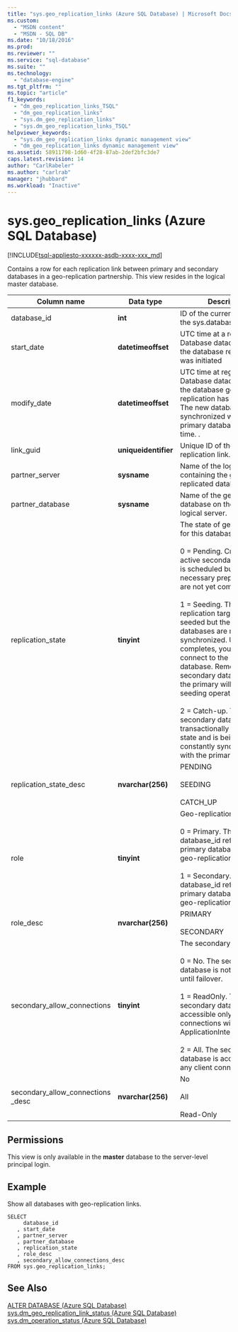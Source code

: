 ```yaml
---
title: "sys.geo_replication_links (Azure SQL Database) | Microsoft Docs"
ms.custom: 
  - "MSDN content"
  - "MSDN - SQL DB"
ms.date: "10/18/2016"
ms.prod: 
ms.reviewer: ""
ms.service: "sql-database"
ms.suite: ""
ms.technology: 
  - "database-engine"
ms.tgt_pltfrm: ""
ms.topic: "article"
f1_keywords: 
  - "dm_geo_replication_links_TSQL"
  - "dm_geo_replication_links"
  - "sys.dm_geo_replication_links"
  - "sys.dm_geo_replication_links_TSQL"
helpviewer_keywords: 
  - "sys.dm_geo_replication_links dynamic management view"
  - "dm_geo_replication_links dynamic management view"
ms.assetid: 58911798-1d60-4f28-87ab-2def2bfc3de7
caps.latest.revision: 14
author: "CarlRabeler"
ms.author: "carlrab"
manager: "jhubbard"
ms.workload: "Inactive"
---
```

# sys.geo_replication_links (Azure SQL Database)
[!INCLUDE[tsql-appliesto-xxxxxx-asdb-xxxx-xxx_md](../../includes/tsql-appliesto-xxxxxx-asdb-xxxx-xxx-md.md)]

  Contains a row for each replication link between primary and secondary databases in a geo-replication partnership. This view resides in the logical master database.  
  
|Column name|Data type|Description|  
|-----------------|---------------|-----------------|  
|database_id|**int**|ID of the current database in the sys.databases view.|  
|start_date|**datetimeoffset**|UTC time at a regional SQL Database datacenter when the database replication was initiated|  
|modify_date|**datetimeoffset**|UTC time at regional SQL Database datacenter when the database geo-replication has completed. The new database is synchronized with the primary database as of this time. .|  
|link_guid|**uniqueidentifier**|Unique ID of the geo-replication link.|  
|partner_server|**sysname**|Name of the logical server containing the geo-replicated database.|  
|partner_database|**sysname**|Name of the geo-replicated database on the linked logical server.|  
|replication_state|**tinyint**|The state of geo-replication for this database, one of:.<br /><br /> 0 = Pending. Creation of the active secondary database is scheduled but the necessary preparation steps are not yet completed.<br /><br /> 1 = Seeding. The geo-replication target is being seeded but the two databases are not yet synchronized. Until seeding completes, you cannot connect to the secondary database. Removing secondary database from the primary will cancel the seeding operation.<br /><br /> 2 = Catch-up. The secondary database is  in a transactionally consistent state and is being constantly  synchronized with the primary database.|  
|replication_state_desc|**nvarchar(256)**|PENDING<br /><br /> SEEDING<br /><br /> CATCH_UP|  
|role|**tinyint**|Geo-replication role, one of:<br /><br /> 0 = Primary. The database_id  refers to the primary database in the geo-replication partnership.<br /><br /> 1 = Secondary.  The database_id  refers to the primary database in the geo-replication partnership.|  
|role_desc|**nvarchar(256)**|PRIMARY<br /><br /> SECONDARY|  
|secondary_allow_connections|**tinyint**|The secondary type, one of:<br /><br /> 0 = No. The secondary database is not accessible until failover.<br /><br /> 1 = ReadOnly. The secondary database is accessible only to client connections with ApplicationIntent=ReadOnly.<br /><br /> 2 = All. The secondary database is accessible to any client connection.|  
|secondary_allow_connections _desc|**nvarchar(256)**|No<br /><br /> All<br /><br /> Read-Only|  
  
## Permissions  
 This view is only available in the **master** database to the server-level principal login.  
  
## Example  
 Show all databases with geo-replication links.  
  
```  
SELECT   
     database_id  
   , start_date  
   , partner_server  
   , partner_database  
   , replication_state  
   , role_desc  
   , secondary_allow_connections_desc   
FROM sys.geo_replication_links;  
```  
  
## See Also  
 [ALTER DATABASE (Azure SQL Database)](../../t-sql/statements/alter-database-azure-sql-database.md)   
 [sys.dm_geo_replication_link_status &#40;Azure SQL Database&#41;](../../relational-databases/system-dynamic-management-views/sys-dm-geo-replication-link-status-azure-sql-database.md)   
 [sys.dm_operation_status &#40;Azure SQL Database&#41;](../../relational-databases/system-dynamic-management-views/sys-dm-operation-status-azure-sql-database.md)  
  
  
